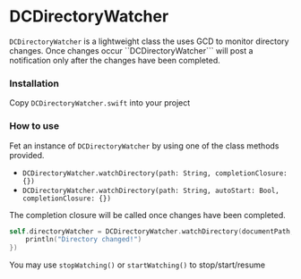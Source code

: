 # DCDirectoryWatcher
```DCDirectoryWatcher``` is a lightweight class the uses GCD to monitor directory changes. Once changes occur ``DCDirectoryWatcher``` will post a notification only after the changes have been completed.

### Installation
Copy ```DCDirectoryWatcher.swift``` into your project

### How to use
Fet an instance of ```DCDirectoryWatcher``` by using one of the class methods provided.
* ```DCDirectoryWatcher.watchDirectory(path: String, completionClosure: {})```
* ```DCDirectoryWatcher.watchDirectory(path: String, autoStart: Bool, completionClosure: {})```

The completion closure will be called once changes have been completed.

```Swift
self.directoryWatcher = DCDirectoryWatcher.watchDirectory(documentPath, completionClosure: {
    println("Directory changed!")
})
```

You may use ```stopWatching()``` or ```startWatching()``` to stop/start/resume 
